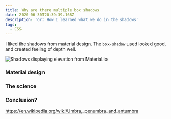```yaml
---
title: Why are there multiple box shadows
date: 2020-06-30T20:39:39.168Z
description: 'or: How I learned what we do in the shadows'
tags:
  - CSS
---
```


I liked the shadows from material design. The `box-shadow` used looked good, and created feeling of depth well.

![Shadows displaying elevation from Material.io](https://res.cloudinary.com/lazydayed/image/upload/v1593549894/blog/unnamed.png)

### Material design

### The science

### Conclusion?

https://en.wikipedia.org/wiki/Umbra,_penumbra_and_antumbra
